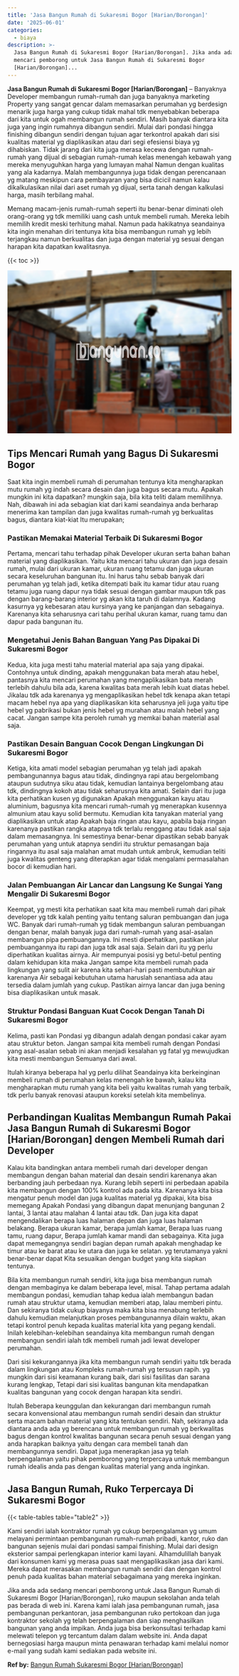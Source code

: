 ```yaml
---
title: 'Jasa Bangun Rumah di Sukaresmi Bogor [Harian/Borongan]'
date: '2025-06-01'
categories:
  - biaya
description: >-
  Jasa Bangun Rumah di Sukaresmi Bogor [Harian/Borongan]. Jika anda ada sedang
  mencari pemborong untuk Jasa Bangun Rumah di Sukaresmi Bogor
  [Harian/Borongan]...
---
```


**Jasa Bangun Rumah di Sukaresmi Bogor \[Harian/Borongan\]** – Banyaknya Developer membangun rumah-rumah dan juga banyaknya marketing Property yang sangat gencar dalam memasarkan perumahan yg berdesign menarik juga harga yang cukup tidak mahal tdk menyebabkan beberapa dari kita untuk ogah membangun rumah sendiri. Masih banyak diantara kita juga yang ingin rumahnya dibangun sendiri. Mulai dari pondasi hingga finishing dibangun sendiri dengan tujuan agar terkontrol apakah dari sisi kualitas material yg diaplikasikan atau dari segi efesiensi biaya yg dihabiskan. Tidak jarang dari kita juga merasa kecewa dengan rumah-rumah yang dijual di sebagian rumah-rumah kelas menengah kebawah yang mereka menyuguhkan harga yang lumayan mahal Namun dengan kualitas yang ala kadarnya. Malah membangunnya juga tidak dengan perencanaan yg matang meskipun cara pembayaran yang bisa dicicil namun kalau dikalkulasikan nilai dari aset rumah yg dijual, serta tanah dengan kalkulasi harga, masih terbilang mahal.

Memang macam-jenis rumah-rumah seperti itu benar-benar diminati oleh orang-orang yg tdk memiliki uang cash untuk membeli rumah. Mereka lebih memilih kredit meski terhitung mahal. Namun pada hakikatnya seandainya kita ingin menahan diri tentunya kita bisa membangun rumah yg lebih terjangkau namun berkualitas dan juga dengan material yg sesuai dengan harapan kita dapatkan kwalitasnya.

{{< toc >}}

![Jasa Bangun Rumah di Sukaresmi Bogor [Harian/Borongan]](/images/borong-bangunan-05.png)

## Tips Mencari Rumah yang Bagus Di Sukaresmi Bogor

Saat kita ingin membeli rumah di perumahan tentunya kita mengharapkan mutu rumah yg indah secara desain dan juga bagus secara mutu. Apakah mungkin ini kita dapatkan? mungkin saja, bila kita teliti dalam memilihnya. Nah, dibawah ini ada sebagian kiat dari kami seandainya anda berharap menerima kan tampilan dan juga kwalitas rumah-rumah yg berkualitas bagus, diantara kiat-kiat Itu merupakan;

### Pastikan Memakai Material Terbaik Di Sukaresmi Bogor

Pertama, mencari tahu terhadap pihak Developer ukuran serta bahan bahan material yang diaplikasikan. Yaitu kita mencari tahu ukuran dan juga desain rumah, mulai dari ukuran kamar, ukuran ruang tetamu dan juga ukuran secara keseluruhan bangunan itu. Ini harus tahu sebab banyak dari perumahan yg telah jadi, ketika ditempati baik itu kamar tidur atau ruang tetamu juga ruang dapur nya tidak sesuai dengan gambar maupun tdk pas dengan barang-barang interior yg akan kita taruh di dalamnya. Kadang kasurnya yg kebesaran atau kursinya yang ke panjangan dan sebagainya. Karenanya kita seharusnya cari tahu perihal ukuran kamar, ruang tamu dan dapur pada bangunan itu.

### Mengetahui Jenis Bahan Banguan Yang Pas Dipakai Di Sukaresmi Bogor

Kedua, kita juga mesti tahu material material apa saja yang dipakai. Contohnya untuk dinding, apakah menggunakan bata merah atau hebel, pantasnya kita mencari perumahan yang mengaplikasikan bata merah terlebih dahulu bila ada, karena kwalitas bata merah lebih kuat diatas hebel. Jikalau tdk ada karenanya yg mengaplikasikan hebel tdk kenapa akan tetapi macam hebel nya apa yang diaplikasikan kita seharusnya jeli juga yaitu tipe hebel yg pabrikasi bukan jenis hebel yg murahan atau malah hebel yang cacat. Jangan sampe kita peroleh rumah yg memkai bahan material asal saja.

### Pastikan Desain Banguan Cocok Dengan Lingkungan Di Sukaresmi Bogor

Ketiga, kita amati model sebagian perumahan yg telah jadi apakah pembangunannya bagus atau tidak, dindingnya rapi atau bergelombang ataupun sudutnya siku atau tidak, kemudian lantainya bergelombang atau tdk, dindingnya kokoh atau tidak seharusnya kita amati. Selain dari itu juga kita perhatikan kusen yg digunakan Apakah menggunakan kayu atau aluminium, bagusnya kita mencari rumah-rumah yg menerapkan kusennya almunium atau kayu solid bermutu. Kemudian kita tanyakan material yang diaplikasikan untuk atap Apakah baja ringan atau kayu, apabila baja ringan karenanya pastikan rangka atapnya tdk terlalu renggang atau tidak asal saja dalam memasangnya. Ini semestinya benar-benar dipastikan sebab banyak perumahan yang untuk atapnya sendiri itu struktur pemasangan baja ringannya itu asal saja malahan amat mudah untuk ambruk, kemudian teliti juga kwalitas genteng yang diterapkan agar tidak mengalami permasalahan bocor di kemudian hari.

### Jalan Pembuangan Air Lancar dan Langsung Ke Sungai Yang Mengalir Di Sukaresmi Bogor

Keempat, yg mesti kita perhatikan saat kita mau membeli rumah dari pihak developer yg tdk kalah penting yaitu tentang saluran pembuangan dan juga WC. Banyak dari rumah-rumah yg tidak membangun saluran pembuangan dengan benar, malah banyak juga dari rumah-rumah yang asal-asalan membangun pipa pembuangannya. Ini mesti diperhatikan, pastikan jalur pembuangannya itu rapi dan juga tdk asal saja. Selain dari itu yg perlu diperhatikan kualitas airnya. Air mempunyai posisi yg betul-betul penting dalam kehidupan kita maka Jangan sampe kita membeli rumah pada lingkungan yang sulit air karena kita sehari-hari pasti membutuhkan air karenanya Air sebagai kebutuhan utama haruslah senantiasa ada atau tersedia dalam jumlah yang cukup. Pastikan airnya lancar dan juga bening bisa diaplikasikan untuk masak.

### Struktur Pondasi Banguan Kuat Cocok Dengan Tanah Di Sukaresmi Bogor

Kelima, pasti kan Pondasi yg dibangun adalah dengan pondasi cakar ayam atau struktur beton. Jangan sampai kita membeli rumah dengan Pondasi yang asal-asalan sebab ini akan menjadi kesalahan yg fatal yg mewujudkan kita mesti membangun Semuanya dari awal.

Itulah kiranya beberapa hal yg perlu dilihat Seandainya kita berkeinginan membeli rumah di perumahan kelas menengah ke bawah, kalau kita mengharapkan mutu rumah yang kita beli yaitu kwalitas rumah yang terbaik, tdk perlu banyak renovasi ataupun koreksi setelah kita membelinya.

## Perbandingan Kualitas Membangun Rumah Pakai Jasa Bangun Rumah di Sukaresmi Bogor \[Harian/Borongan\] dengen Membeli Rumah dari Developer

Kalau kita bandingkan antara membeli rumah dari developer dengan membangun dengan bahan material dan desain sendiri karenanya akan berbanding jauh perbedaan nya. Kurang lebih seperti ini perbedaan apabila kita membangun dengan 100% kontrol ada pada kita. Karenanya kita bisa mengatur penuh model dan juga kualitas material yg dipakai, kita bisa memegang Apakah Pondasi yang dibangun dapat menunjang bangunan 2 lantai, 3 lantai atau malahan 4 lantai atau tdk. Dan juga kita dapat mengendalikan berapa luas halaman depan dan juga luas halaman belakang. Berapa ukuran kamar, berapa jumlah kamar, Berapa luas ruang tamu, ruang dapur, Berapa jumlah kamar mandi dan sebagainya. Kita juga dapat memegangnya sendiri bagian depan rumah apakah menghadap ke timur atau ke barat atau ke utara dan juga ke selatan. yg terutamanya yakni benar-benar dapat Kita sesuaikan dengan budget yang kita siapkan tentunya.

Bila kita membangun rumah sendiri, kita juga bisa membangun rumah dengan membaginya ke dalam beberapa level, misal. Tahap pertama adalah membangun pondasi, kemudian tahap kedua ialah membangun badan rumah atau struktur utama, kemudian memberi atap, lalau memberi pintu. Dan sekiranya tidak cukup biayanya maka kita bisa menabung terlebih dahulu kemudian melanjutkan proses pembangunannya dilain waktu, akan tetapi kontrol penuh kepada kualitas material kita yang pegang kendali. Inilah kelebihan-kelebihan seandainya kita membangun rumah dengan membangun sendiri ialah tdk membeli rumah jadi lewat developer perumahan.

Dari sisi kekurangannya jika kita membangun rumah sendiri yaitu tdk berada dalam lingkungan atau Kompleks rumah-rumah yg tersusun rapih. yg mungkin dari sisi keamanan kurang baik, dari sisi fasilitas dan sarana kurang lengkap, Tetapi dari sisi kualitas bangunan kita mendapatkan kualitas bangunan yang cocok dengan harapan kita sendiri.

Itulah Beberapa keunggulan dan kekurangan dari membangun rumah secara konvensional atau membangun rumah sendiri desain dan struktur serta macam bahan material yang kita tentukan sendiri. Nah, sekiranya ada diantara anda ada yg berencana untuk membangun rumah yg berkwalitas bagus dengan kontrol kwalitas bangunan secara penuh sesuai dengan yang anda harapkan baiknya yaitu dengan cara membeli tanah dan membangunnya sendiri. Dapat juga menerapkan jasa yg telah berpengalaman yaitu pihak pemborong yang terpercaya untuk membangun rumah idealis anda pas dengan kualitas material yang anda inginkan.

## Jasa Bangun Rumah, Ruko Terpercaya Di Sukaresmi Bogor

{{< table-tables table="table2" >}}

Kami sendiri ialah kontraktor rumah yg cukup berpengalaman yg umum melayani permintaan pembangunan rumah-rumah pribadi, kantor, ruko dan bangunan sejenis mulai dari pondasi sampai finishing. Mulai dari design eksterior sampai perlengkapan interior kami layani. Alhamdulillah banyak dari konsumen kami yg merasa puas saat mengaplikasikan jasa dari kami. Mereka dapat merasakan membangun rumah sendiri dan dengan kontrol penuh pada kualitas bahan material sebagaimana yang mereka inginkan.

Jika anda ada sedang mencari pemborong untuk Jasa Bangun Rumah di Sukaresmi Bogor \[Harian/Borongan\], ruko maupun sekolahan anda telah pas berada di web ini. Karena kami ialah jasa pembangunan rumah, jasa pembangunan perkantoran, jasa pembangunan ruko pertokoan dan juga kontraktor sekolah yg telah berpengalaman dan siap menghasilkan bangunan yang anda impikan. Anda juga bisa berkonsultasi terhadap kami melewati telepon yg tercantum dalam dalam website ini. Anda dapat bernegosiasi harga maupun minta penawaran terhadap kami melalui nomor e-mail yang sudah kami sediakan pada website ini.

**Ref by:** [Bangun Rumah Sukaresmi Bogor [Harian/Borongan]](https://id.wikipedia.org/wiki/Bangun)
